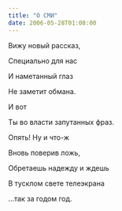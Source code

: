 ```yaml
---
title: "О СМИ"
date: 2006-05-28T01:08:00
---
```


Вижу новый рассказ,

Специально для нас

И наметанный глаз

Не заметит обмана.

И вот

Ты во власти запутанных фраз.

Опять! Ну и что-ж

Вновь поверив ложь,

Обретаешь надежду и ждешь

В тусклом свете телеэкрана

...так за годом год.
